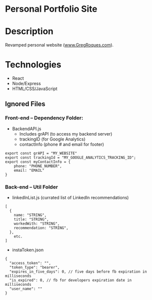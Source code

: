 # Personal Portfolio Site

# Description

Revamped personal website (www.GregRoques.com).

# Technologies

- React
- Node/Express
- HTML/CSS/JavaScript

## Ignored Files

### Front-end – Dependency Folder:

- BackendAPI.js
  - Includes grAPI (to access my backend server)
  - trackingID (for Google Analytics)
  - contactInfo (phone # and email for footer)

```
export const grAPI = "MY_WEBSITE"
export const trackingId = "MY_GOOGLE_ANALYTICS_TRACKING_ID";
export const myContactInfo = {
    phone: "PHONE_NUMBER",
    email: "EMAIL"
}
```

### Back-end – Util Folder

- linkedInList.js (currated list of LinkedIn recommendations)

```
[
  {
    name: "STRING",
    title: "STRING",
    workedWith: "STRING",
    recommendation: "STRING",
  },
    etc.
]
```

- instaToken.json

```
{
  "access_token": "",
  "token_type": "bearer",
  "expires_in_five_days": 0, // five days before fb expiration in milliseconds
  "is_expired": 0, // fb for developers expiration date in milliseconds
  "user_name": ""
}
```
